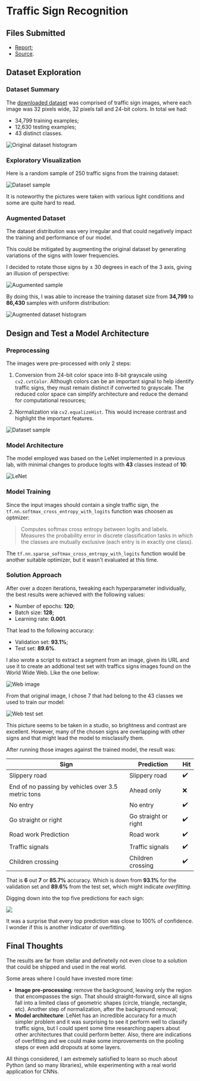 # Traffic Sign Recognition

## Files Submitted

* [Report](report.pdf);
* [Source](Traffic_Sign_Classifier.ipynb).

## Dataset Exploration

### Dataset Summary

The [downloaded dataset](https://d17h27t6h515a5.cloudfront.net/topher/2017/February/5898cd6f_traffic-signs-data/traffic-signs-data.zip) was comprised of traffic sign images, where each image was 32 pixels wide, 32 pixels tall and 24-bit colors. In total we had:

* 34,799 training examples;
* 12,630 testing examples;
* 43 distinct classes.

![Original dataset histogram](images/dataset_histogram.png)

### Exploratory Visualization

Here is a random sample of 250 traffic signs from the training dataset:

![Dataset sample](images/dataset_sample.png)

It is noteworthy the pictures were taken with various light conditions and some are quite hard to read.

### Augmented Dataset

The dataset distribution was very irregular and that could negatively impact the training and performance of our model.

This could be mitigated by augmenting the original dataset by generating variations of the signs with lower frequencies.

I decided to rotate those signs by ± 30 degrees in each of the 3 axis, giving an illusion of perspective:

![Augumented sample](images/dataset_sample_augumented.png)

By doing this, I was able to increase the training dataset size from **34,799** to **86,430** samples with uniform distribution:

![Augmented dataset histogram](images/augumented_dataset_histogram.png)

## Design and Test a Model Architecture

### Preprocessing

The images were pre-processed with only 2 steps:

1. Conversion from 24-bit color space into 8-bit grayscale using `cv2.cvtColor`. Although colors can be an important signal to help identify traffic signs, they must remain distinct if converted to grayscale. The reduced color space can simplify architecture and reduce the demand for computational resources;

2. Normalization via `cv2.equalizeHist`. This would increase contrast and highlight the important features.

![Dataset sample](images/dataset_sample_processed.png)
 
### Model Architecture

The model employed was based on the LeNet implemented in a previous lab, with minimal changes to produce logits with **43** classes instead of **10**:

![LeNet](images/model_architecture.png)

### Model Training

Since the input images should contain a single traffic sign, the `tf.nn.softmax_cross_entropy_with_logits` function was choosen as optmizer:  

> Computes softmax cross entropy between logits and labels.
> Measures the probability error in discrete classification tasks in which the classes are mutually exclusive (each entry is in exactly one class).

The `tf.nn.sparse_softmax_cross_entropy_with_logits` function would be another suitable optimizer, but it wasn't evaluated at this time.

### Solution Approach

After over a dozen iterations, tweaking each hyperparameter individually, the best results were achieved with the following values:

* Number of epochs: **120**;
* Batch size: **128**;
* Learning rate: **0.001**.

That lead to the following accuracy:

* Validation set: **93.1%**;
* Test set: **89.6%**.

I also wrote a script to extract a segment from an image, given its URL and use it to create an addtional test set with traffics signs images found on the World Wide Web. Like the one bellow:

![Web image](https://image.shutterstock.com/z/stock-photo-too-many-traffic-signs-on-white-background-71581573.jpg)

From that original image, I chose 7 that had belong to the 43 classes we used to train our model: 

![Web test set](images/web_test_set.png)

This picture seems to be taken in a studio, so brightness and contrast are excellent. However, many of the chosen signs are overlapping with other signs and that might lead the model to misclassify them.

After running those images against the trained model, the result was:

Sign | Prediction | Hit
-----| -----------|----
Slippery road | Slippery road | :heavy_check_mark:
End of no passing by vehicles over 3.5 metric tons | Ahead only | :x:
No entry | No entry | :heavy_check_mark:
Go straight or right | Go straight or right | :heavy_check_mark:
Road work Prediction | Road work | :heavy_check_mark:
Traffic signals | Traffic signals | :heavy_check_mark:
Children crossing | Children crossing | :heavy_check_mark:

That is **6** out **7** or **85.7%** accuracy. Which is down from **93.1%** for the validation set and **89.6%** from the test set, which might indicate *overfitting*.

Digging down into the top five predictions for each sign:

![](images/web_test_set_prediction.png)

It was a surprise that every top prediction was close to 100% of confidence. I wonder if this is another indicator of overfitting.

## Final Thoughts

The results are far from stellar and definetelly not even close to a solution that could be shipped and used in the real world.

Some areas where I could have invested more time:

* **Image pre-processing**: remove the background, leaving only the region that encompasses the sign. That should straight-forward, since all signs fall into a limited class of geometric shapes (circle, triangle, rectangle, etc). Another step of normalization, after the background removal;
* **Model architecture**: LeNet has an incredible accuracy for a much simpler problem and it was surprising to see it perform well to classify traffic signs, but I could spent some time researching papers about other architectures that could perform better. Also, there are indications of overfitting and we could make some improvements on the pooling steps or even add dropouts at some layers.

All things considered, I am extremely satisfied to learn so much about Python (and so many libraries), while experimenting with a real world application for CNNs.
